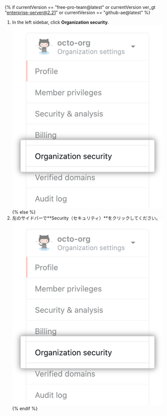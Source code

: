 {% if currentVersion == "free-pro-team@latest" or currentVersion ver_gt "enterprise-server@2.21" or currentVersion == "github-ae@latest" %}
1. In the left sidebar, click **Organization security**. ![Organization security settings](/assets/images/help/organizations/org-security-settings-tab.png)
{% else %}
1. 左のサイドバーで**Security（セキュリティ）**をクリックしてください。 ![Organization security settings](/assets/images/help/organizations/org-settings-security-tab.png)
{% endif %}
